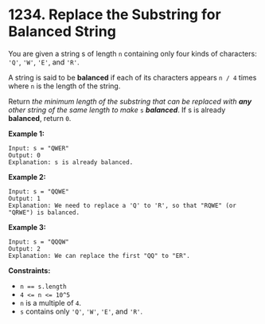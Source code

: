 # 1234. Replace the Substring for Balanced String

You are given a string s of length `n` containing only four kinds of characters: `'Q'`, `'W'`, `'E'`, and `'R'`.

A string is said to be **balanced** if each of its characters appears `n / 4` times where `n` is the length of the string.

Return *the minimum length of the substring that can be replaced with **any** other string of the same length to make* `s` ***balanced***. If s is already **balanced**, return `0`.

**Example 1:**

```()
Input: s = "QWER"
Output: 0
Explanation: s is already balanced.
```

**Example 2:**

```()
Input: s = "QQWE"
Output: 1
Explanation: We need to replace a 'Q' to 'R', so that "RQWE" (or "QRWE") is balanced.
```

**Example 3:**

```()
Input: s = "QQQW"
Output: 2
Explanation: We can replace the first "QQ" to "ER". 
```

**Constraints:**

- `n == s.length`
- `4 <= n <= 10^5`
- `n` is a multiple of `4`.
- `s` contains only `'Q'`, `'W'`, `'E'`, and `'R'`.
